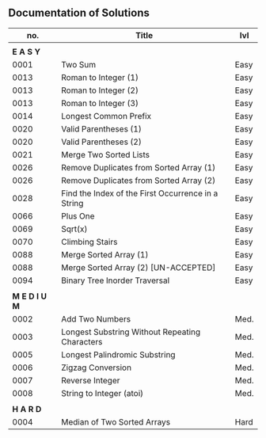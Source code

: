 ##  Documentation of Solutions
   
| no.  | Title                                              | lvl  |
| ---- | -------------------------------------------------- | ---- |
|                                                                  |
| **E A S Y**                                                      |
| 0001 | Two Sum                                            | Easy |
| 0013 | Roman to Integer (1)                               | Easy | 
| 0013 | Roman to Integer (2)                               | Easy | 
| 0013 | Roman to Integer (3)                               | Easy | 
| 0014 | Longest Common Prefix                              | Easy |
| 0020 | Valid Parentheses (1)                              | Easy |
| 0020 | Valid Parentheses (2)                              | Easy | 
| 0021 | Merge Two Sorted Lists                             | Easy |
| 0026 | Remove Duplicates from Sorted Array (1)            | Easy |
| 0026 | Remove Duplicates from Sorted Array (2)            | Easy |
| 0028 | Find the Index of the First Occurrence in a String | Easy |
| 0066 | Plus One                                           | Easy |
| 0069 | Sqrt(x)                                            | Easy |
| 0070 | Climbing Stairs                                    | Easy |
| 0088 | Merge Sorted Array (1)                             | Easy |
| 0088 | Merge Sorted Array (2) [UN-ACCEPTED]               | Easy |
| 0094 | Binary Tree Inorder Traversal                      | Easy |
|                                                                  |
| **M E D I U M**                                                  |
| 0002 | Add Two Numbers                                    | Med. |
| 0003 | Longest Substring Without Repeating Characters     | Med. |
| 0005 | Longest Palindromic Substring                      | Med. |
| 0006 | Zigzag Conversion                                  | Med. |
| 0007 | Reverse Integer                                    | Med. |
| 0008 | String to Integer (atoi)                           | Med. |
|                                                                  |
| **H A R D**                                                      |
| 0004 | Median of Two Sorted Arrays                        | Hard |

